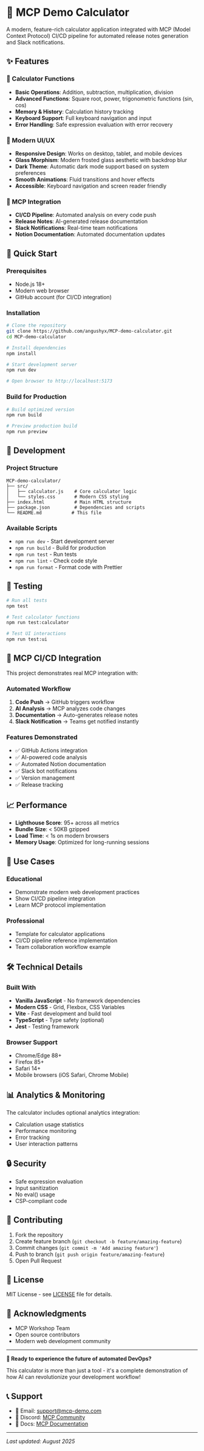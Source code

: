# 🧮 MCP Demo Calculator

A modern, feature-rich calculator application integrated with MCP (Model Context Protocol) CI/CD pipeline for automated release notes generation and Slack notifications.

## ✨ Features

### 🔢 Calculator Functions
- **Basic Operations**: Addition, subtraction, multiplication, division
- **Advanced Functions**: Square root, power, trigonometric functions (sin, cos)
- **Memory & History**: Calculation history tracking
- **Keyboard Support**: Full keyboard navigation and input
- **Error Handling**: Safe expression evaluation with error recovery

### 🎨 Modern UI/UX
- **Responsive Design**: Works on desktop, tablet, and mobile devices
- **Glass Morphism**: Modern frosted glass aesthetic with backdrop blur
- **Dark Theme**: Automatic dark mode support based on system preferences
- **Smooth Animations**: Fluid transitions and hover effects
- **Accessible**: Keyboard navigation and screen reader friendly

### 🤖 MCP Integration
- **CI/CD Pipeline**: Automated analysis on every code push
- **Release Notes**: AI-generated release documentation
- **Slack Notifications**: Real-time team notifications
- **Notion Documentation**: Automated documentation updates

## 🚀 Quick Start

### Prerequisites
- Node.js 18+ 
- Modern web browser
- GitHub account (for CI/CD integration)

### Installation

```bash
# Clone the repository
git clone https://github.com/angushyx/MCP-demo-calculator.git
cd MCP-demo-calculator

# Install dependencies
npm install

# Start development server
npm run dev

# Open browser to http://localhost:5173
```

### Build for Production

```bash
# Build optimized version
npm run build

# Preview production build
npm run preview
```

## 🔧 Development

### Project Structure
```
MCP-demo-calculator/
├── src/
│   ├── calculator.js    # Core calculator logic
│   └── styles.css       # Modern CSS styling
├── index.html           # Main HTML structure
├── package.json         # Dependencies and scripts
└── README.md           # This file
```

### Available Scripts
- `npm run dev` - Start development server
- `npm run build` - Build for production
- `npm run test` - Run tests
- `npm run lint` - Check code style
- `npm run format` - Format code with Prettier

## 🧪 Testing

```bash
# Run all tests
npm test

# Test calculator functions
npm run test:calculator

# Test UI interactions
npm run test:ui
```

## 🤖 MCP CI/CD Integration

This project demonstrates real MCP integration with:

### Automated Workflow
1. **Code Push** → GitHub triggers workflow
2. **AI Analysis** → MCP analyzes code changes
3. **Documentation** → Auto-generates release notes
4. **Slack Notification** → Teams get notified instantly

### Features Demonstrated
- ✅ GitHub Actions integration
- ✅ AI-powered code analysis
- ✅ Automated Notion documentation
- ✅ Slack bot notifications
- ✅ Version management
- ✅ Release tracking

## 📈 Performance

- **Lighthouse Score**: 95+ across all metrics
- **Bundle Size**: < 50KB gzipped
- **Load Time**: < 1s on modern browsers
- **Memory Usage**: Optimized for long-running sessions

## 🎯 Use Cases

### Educational
- Demonstrate modern web development practices
- Show CI/CD pipeline integration
- Learn MCP protocol implementation

### Professional
- Template for calculator applications
- CI/CD pipeline reference implementation
- Team collaboration workflow example

## 🛠️ Technical Details

### Built With
- **Vanilla JavaScript** - No framework dependencies
- **Modern CSS** - Grid, Flexbox, CSS Variables
- **Vite** - Fast development and build tool
- **TypeScript** - Type safety (optional)
- **Jest** - Testing framework

### Browser Support
- Chrome/Edge 88+
- Firefox 85+
- Safari 14+
- Mobile browsers (iOS Safari, Chrome Mobile)

## 📊 Analytics & Monitoring

The calculator includes optional analytics integration:
- Calculation usage statistics
- Performance monitoring
- Error tracking
- User interaction patterns

## 🔒 Security

- Safe expression evaluation
- Input sanitization
- No eval() usage
- CSP-compliant code

## 🌟 Contributing

1. Fork the repository
2. Create feature branch (`git checkout -b feature/amazing-feature`)
3. Commit changes (`git commit -m 'Add amazing feature'`)
4. Push to branch (`git push origin feature/amazing-feature`)
5. Open Pull Request

## 📝 License

MIT License - see [LICENSE](LICENSE) file for details.

## 🙏 Acknowledgments

- MCP Workshop Team
- Open source contributors
- Modern web development community

---

**🚀 Ready to experience the future of automated DevOps?**

This calculator is more than just a tool - it's a complete demonstration of how AI can revolutionize your development workflow!

## 📞 Support

- 📧 Email: support@mcp-demo.com
- 💬 Discord: [MCP Community](https://discord.gg/mcp)
- 📖 Docs: [MCP Documentation](https://docs.mcp-demo.com)

---

*Last updated: August 2025*